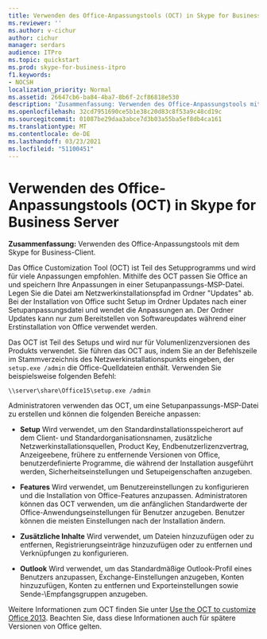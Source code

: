 ```yaml
---
title: Verwenden des Office-Anpassungstools (OCT) in Skype for Business Server
ms.reviewer: ''
ms.author: v-cichur
author: cichur
manager: serdars
audience: ITPro
ms.topic: quickstart
ms.prod: skype-for-business-itpro
f1.keywords:
- NOCSH
localization_priority: Normal
ms.assetid: 26647cb6-ba84-4ba7-8b6f-2cf86818e530
description: 'Zusammenfassung: Verwenden des Office-Anpassungstools mit dem Skype for Business-Client.'
ms.openlocfilehash: 32cd7951690ce5b1e38c20d83c8f53a9c48cd19c
ms.sourcegitcommit: 01087be29daa3abce7d3b03a55ba5ef8db4ca161
ms.translationtype: MT
ms.contentlocale: de-DE
ms.lasthandoff: 03/23/2021
ms.locfileid: "51100451"
---
```

# <a name="use-the-office-customization-tool-oct-in-skype-for-business-server"></a>Verwenden des Office-Anpassungstools (OCT) in Skype for Business Server
 
**Zusammenfassung:** Verwenden des Office-Anpassungstools mit dem Skype for Business-Client.
  
Das Office Customization Tool (OCT) ist Teil des Setupprogramms und wird für viele Anpassungen empfohlen. Mithilfe des OCT passen Sie Office an und speichern Ihre Anpassungen in einer Setupanpassungs-MSP-Datei. Legen Sie die Datei am Netzwerkinstallationspfad im Ordner "Updates" ab. Bei der Installation von Office sucht Setup im Ordner Updates nach einer Setupanpassungsdatei und wendet die Anpassungen an. Der Ordner Updates kann nur zum Bereitstellen von Softwareupdates während einer Erstinstallation von Office verwendet werden.
  
Das OCT ist Teil des Setups und wird nur für Volumenlizenzversionen des Produkts verwendet. Sie führen das OCT aus, indem Sie an der Befehlszeile im Stammverzeichnis des Netzwerkinstallationspunkts eingeben, der  `setup.exe /admin` die Office-Quelldateien enthält. Verwenden Sie beispielsweise folgenden Befehl:
  
 ```console
\\server\share\Office15\setup.exe /admin
```
  
Administratoren verwenden das OCT, um eine Setupanpassungs-MSP-Datei zu erstellen und können die folgenden Bereiche anpassen:
  
- **Setup** Wird verwendet, um den Standardinstallationsspeicherort auf dem Client- und Standardorganisationsnamen, zusätzliche Netzwerkinstallationsquellen, Product Key, Endbenutzerlizenzvertrag, Anzeigeebene, frühere zu entfernende Versionen von Office, benutzerdefinierte Programme, die während der Installation ausgeführt werden, Sicherheitseinstellungen und Setupeigenschaften anzugeben.
    
- **Features** Wird verwendet, um Benutzereinstellungen zu konfigurieren und die Installation von Office-Features anzupassen. Administratoren können das OCT verwenden, um die anfänglichen Standardwerte der Office-Anwendungseinstellungen für Benutzer anzugeben. Benutzer können die meisten Einstellungen nach der Installation ändern.
    
- **Zusätzliche Inhalte** Wird verwendet, um Dateien hinzuzufügen oder zu entfernen, Registrierungseinträge hinzuzufügen oder zu entfernen und Verknüpfungen zu konfigurieren.
    
- **Outlook** Wird verwendet, um das Standardmäßige Outlook-Profil eines Benutzers anzupassen, Exchange-Einstellungen anzugeben, Konten hinzuzufügen, Konten zu entfernen und Exporteinstellungen sowie Sende-\Empfangsgruppen anzugeben.
    
Weitere Informationen zum OCT finden Sie unter [Use the OCT to customize Office 2013](/previous-versions/office/office-2013-resource-kit/cc179132(v=office.15)). Beachten Sie, dass diese Informationen auch für spätere Versionen von Office gelten.
